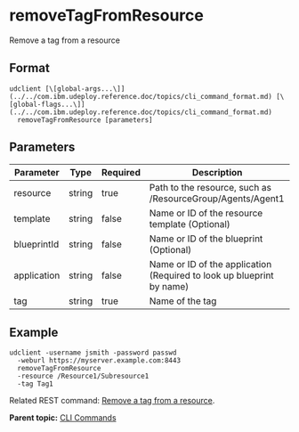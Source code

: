 # removeTagFromResource

Remove a tag from a resource

## Format

```
udclient [\[global-args...\]](../../com.ibm.udeploy.reference.doc/topics/cli_command_format.md) [\[global-flags...\]](../../com.ibm.udeploy.reference.doc/topics/cli_command_format.md)
  removeTagFromResource [parameters]
```

## Parameters

|Parameter|Type|Required|Description|
|---------|----|--------|-----------|
|resource|string|true|Path to the resource, such as /ResourceGroup/Agents/Agent1|
|template|string|false|Name or ID of the resource template \(Optional\)|
|blueprintId|string|false|Name or ID of the blueprint \(Optional\)|
|application|string|false|Name or ID of the application \(Required to look up blueprint by name\)|
|tag|string|true|Name of the tag|

## Example

```
udclient -username jsmith -password passwd 
  -weburl https://myserver.example.com:8443
  removeTagFromResource
  -resource /Resource1/Subresource1
  -tag Tag1
```

Related REST command: [Remove a tag from a resource](rest_cli_resource_tag_delete.md).

**Parent topic:** [CLI Commands](../../com.ibm.udeploy.reference.doc/topics/cli_commands.md)

